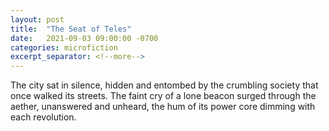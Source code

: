 ```yaml
---
layout: post
title:  "The Seat of Teles"
date:   2021-09-03 09:00:00 -0700
categories: microfiction
excerpt_separator: <!--more-->
---
```

The city sat in silence, hidden and entombed by the crumbling society that once walked its streets. The faint cry of a lone beacon surged through the aether, unanswered and unheard, the hum of its power core dimming with each revolution.